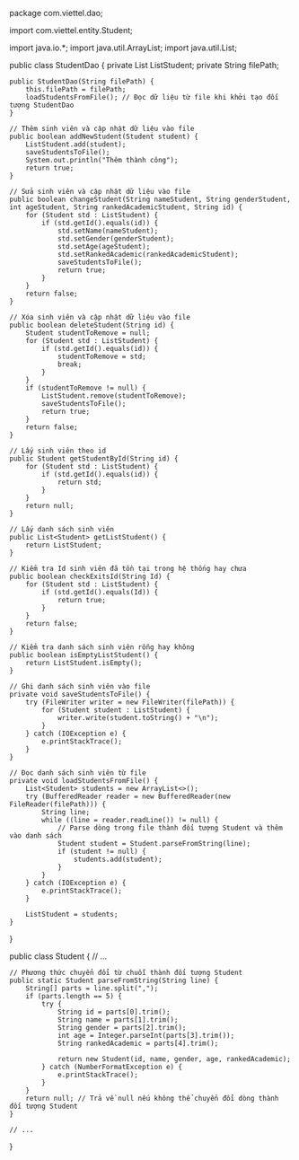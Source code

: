 package com.viettel.dao;

import com.viettel.entity.Student;

import java.io.*;
import java.util.ArrayList;
import java.util.List;

public class StudentDao {
    private List<Student> ListStudent;
    private String filePath;

    public StudentDao(String filePath) {
        this.filePath = filePath;
        loadStudentsFromFile(); // Đọc dữ liệu từ file khi khởi tạo đối tượng StudentDao
    }

    // Thêm sinh viên và cập nhật dữ liệu vào file
    public boolean addNewStudent(Student student) {
        ListStudent.add(student);
        saveStudentsToFile();
        System.out.println("Thêm thành công");
        return true;
    }

    // Sửa sinh viên và cập nhật dữ liệu vào file
    public boolean changeStudent(String nameStudent, String genderStudent, int ageStudent, String rankedAcademicStudent, String id) {
        for (Student std : ListStudent) {
            if (std.getId().equals(id)) {
                std.setName(nameStudent);
                std.setGender(genderStudent);
                std.setAge(ageStudent);
                std.setRankedAcademic(rankedAcademicStudent);
                saveStudentsToFile();
                return true;
            }
        }
        return false;
    }

    // Xóa sinh viên và cập nhật dữ liệu vào file
    public boolean deleteStudent(String id) {
        Student studentToRemove = null;
        for (Student std : ListStudent) {
            if (std.getId().equals(id)) {
                studentToRemove = std;
                break;
            }
        }
        if (studentToRemove != null) {
            ListStudent.remove(studentToRemove);
            saveStudentsToFile();
            return true;
        }
        return false;
    }

    // Lấy sinh viên theo id
    public Student getStudentById(String id) {
        for (Student std : ListStudent) {
            if (std.getId().equals(id)) {
                return std;
            }
        }
        return null;
    }

    // Lấy danh sách sinh viên
    public List<Student> getListStudent() {
        return ListStudent;
    }

    // Kiểm tra Id sinh viên đã tồn tại trong hệ thống hay chưa
    public boolean checkExitsId(String Id) {
        for (Student std : ListStudent) {
            if (std.getId().equals(Id)) {
                return true;
            }
        }
        return false;
    }

    // Kiểm tra danh sách sinh viên rỗng hay không
    public boolean isEmptyListStudent() {
        return ListStudent.isEmpty();
    }

    // Ghi danh sách sinh viên vào file
    private void saveStudentsToFile() {
        try (FileWriter writer = new FileWriter(filePath)) {
            for (Student student : ListStudent) {
                writer.write(student.toString() + "\n");
            }
        } catch (IOException e) {
            e.printStackTrace();
        }
    }

    // Đọc danh sách sinh viên từ file
    private void loadStudentsFromFile() {
        List<Student> students = new ArrayList<>();
        try (BufferedReader reader = new BufferedReader(new FileReader(filePath))) {
            String line;
            while ((line = reader.readLine()) != null) {
                // Parse dòng trong file thành đối tượng Student và thêm vào danh sách
                Student student = Student.parseFromString(line);
                if (student != null) {
                    students.add(student);
                }
            }
        } catch (IOException e) {
            e.printStackTrace();
        }

        ListStudent = students;
    }
}







public class Student {
    // ...
    
    // Phương thức chuyển đổi từ chuỗi thành đối tượng Student
    public static Student parseFromString(String line) {
        String[] parts = line.split(",");
        if (parts.length == 5) {
            try {
                String id = parts[0].trim();
                String name = parts[1].trim();
                String gender = parts[2].trim();
                int age = Integer.parseInt(parts[3].trim());
                String rankedAcademic = parts[4].trim();

                return new Student(id, name, gender, age, rankedAcademic);
            } catch (NumberFormatException e) {
                e.printStackTrace();
            }
        }
        return null; // Trả về null nếu không thể chuyển đổi dòng thành đối tượng Student
    }
    
    // ...
}

